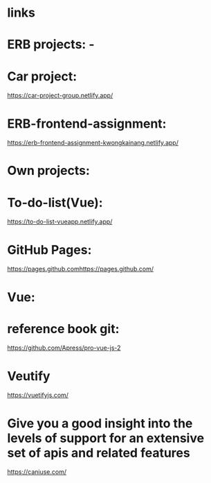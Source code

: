 # links

# ERB projects: -
# Car project:
https://car-project-group.netlify.app/
# ERB-frontend-assignment:
https://erb-frontend-assignment-kwongkainang.netlify.app/
#
# Own projects:
# To-do-list(Vue):
https://to-do-list-vueapp.netlify.app/
#
# GitHub Pages:
https://pages.github.comhttps://pages.github.com/
#
# Vue:
# reference book git:
https://github.com/Apress/pro-vue-js-2
# Veutify 
https://vuetifyjs.com/
# Give you a good insight into the levels of support for an extensive set of apis and related features
https://caniuse.com/   

